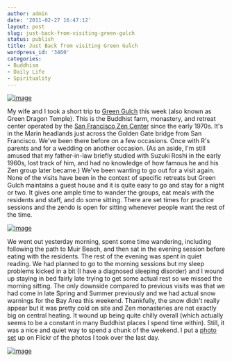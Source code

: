 ```yaml
---
author: admin
date: '2011-02-27 16:47:12'
layout: post
slug: just-back-from-visiting-green-gulch
status: publish
title: Just Back from visiting Green Gulch
wordpress_id: '3460'
categories:
- Buddhism
- Daily Life
- Spirituality
---
```


[![image](http://farm6.static.flickr.com/5056/5483933156_252f1a76c3.jpg)](http://www.flickr.com/photos/albill/5483933156/ "Untitled by albill, on Flickr")

My wife and I took a short trip to [Green
Gulch](http://www.sfzc.org/ggf/) this week (also known as Green Dragon
Temple). This is the Buddhist farm, monastery, and retreat center
operated by the [San Francisco Zen Center](http://www.sfzc.org) since
the early 1970s. It's in the Marin headlands just across the Golden Gate
bridge from San Francisco. We've been there before on a few occasions.
Once with R's parents and for a wedding on another occasion. (As an
aside, I'm still amused that my father-in-law briefly studied with
Suzuki Roshi in the early 1960s, lost track of him, and had no knowledge
of how famous he and his Zen group later became.) We've been wanting to
go out for a visit again. None of the visits have been in the context of
specific retreats but Green Gulch maintains a guest house and it is
quite easy to go and stay for a night or two. It gives one ample time to
wander the groups, eat meals with the residents and staff, and do some
sitting. There are set times for practice sessions and the zendo is open
for sitting whenever people want the rest of the time.

[![image](http://farm6.static.flickr.com/5054/5483328517_4c378e55a5.jpg)](http://www.flickr.com/photos/albill/5483328517/ "Untitled by albill, on Flickr")

We went out yesterday morning, spent some time wandering, including
following the path to Muir Beach, and then sat in the evening session
before eating with the residents. The rest of the evening was spent in
quiet reading. We had planned to go to the morning sessions but my sleep
problems kicked in a bit (I have a diagnosed sleeping disorder) and I
wound up staying in bed fairly late trying to get some actual rest so we
missed the morning sitting. The only downside compared to previous
visits was that we had come in late Spring and Summer previously and we
had actual snow warnings for the Bay Area this weekend. Thankfully, the
snow didn't really appear but it was pretty cold on site and Zen
monasteries are not exactly big on central heating. It wound up being
quite chilly overall (which actually seems to be a constant in many
Buddhist places I spend time within). Still, it was a nice and quiet way
to spend a chunk of the weekend. I put a [photo
set](http://www.flickr.com/photos/albill/sets/72157626161261970/) up on
Flickr of the photos I took over the last day.

[![image](http://farm6.static.flickr.com/5171/5483917734_56273b6128.jpg)](http://www.flickr.com/photos/albill/5483917734/ "Untitled by albill, on Flickr")
